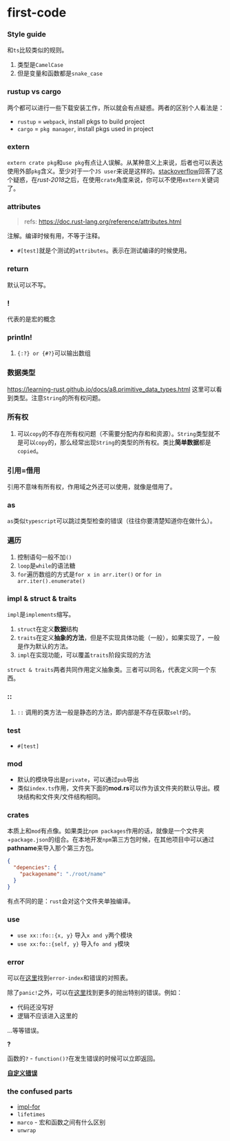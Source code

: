 # first-code

### Style guide

和`ts`比较类似的规则。

1. 类型是`CamelCase`
2. 但是变量和函数都是`snake_case`

### **rustup vs cargo**

两个都可以进行一些下载安装工作，所以就会有点疑惑。两者的区别个人看法是：

- `rustup` = `webpack`, install pkgs to build project
- `cargo` = `pkg manager`, install pkgs used in project

### **extern**

`extern crate pkg`和`use pkg`有点让人误解。从某种意义上来说，后者也可以表达使用外部`pkg`含义。至少对于一个`JS user`来说是这样的。[stackoverflow](https://stackoverflow.com/questions/29403920/whats-the-difference-between-use-and-extern)回答了这个疑惑，在*rust-2018*之后，在使用`crate`角度来说，你可以不使用`extern`关键词了。

### **attributes**
> refs: <https://doc.rust-lang.org/reference/attributes.html>

注解。编译时候有用，不等于注释。

- `#[test]`就是个测试的`attributes`。表示在测试编译的时候使用。

### **return**

默认可以不写。

### **!**

代表的是宏的概念

### **println!**

1. `{:?} or {#?}`可以输出数组

### **数据类型**

<https://learning-rust.github.io/docs/a8.primitive_data_types.html> 这里可以看到类型。注意`String`的所有权问题。

### **所有权**

1. 可以`copy`的不存在所有权问题（不需要分配内存和和资源）。`String`类型就不是可以`copy`的，那么经常出现`String`的类型的所有权。类比**简单数据**都是`copied`。

### **引用=借用**

引用不意味有所有权，作用域之外还可以使用，就像是借用了。


### **as**

`as`类似`typescript`可以跳过类型检查的错误（往往你要清楚知道你在做什么）。

### **遍历**

1. 控制语句一般不加`()` 
2. `loop`是`while`的语法糖
3. `for`遍历数组的方式是`for x in arr.iter()` or `for in arr.iter().enumerate()`


### **impl & struct & traits**

`impl`是`implements`缩写。

1. `struct`在定义**数据**结构
2. `traits`在定义**抽象的方法**，但是不实现具体功能（一般），如果实现了，一般是作为默认的方法。
3. `impl`在实现功能，可以覆盖`traits`阶段实现的方法

`struct & traits`两者共同作用定义抽象类。三者可以同名，代表定义同一个东西。

### **::**

1. `::` 调用的类方法一般是静态的方法，即内部是不存在获取`self`的。

### **test**

- `#[test]`

### **mod**

- 默认的模块导出是`private`，可以通过`pub`导出
- 类似`index.ts`作用，文件夹下面的**mod.rs**可以作为该文件夹的默认导出。模块结构和文件夹/文件结构相同。

### **crates**

本质上和`mod`有点像。如果类比`npm packages`作用的话，就像是一个文件夹+`package.json`的组合。在本地开发`npm`第三方包时候，在其他项目中可以通过**pathname**来导入那个第三方包。

```json
{
  "depencies": {
    "packagename": "./root/name"
  }
}
```

有点不同的是：`rust`会对这个文件夹单独编译。

### **use**

- `use xx::fo::{x, y}` 导入`x and y`两个模块
- `use xx:fo::{self, y}` 导入`fo and y`模块

### **error**

可以在[这里](https://doc.rust-lang.org/error-index.html#E0571)找到`error-index`和错误的对照表。

除了`panic!`之外，可以在[这里](https://learning-rust.github.io/docs/e2.panicking.html)找到更多的抛出特别的错误。例如：

- 代码还没写好
- 逻辑不应该进入这里的

...等等错误。

**?**

函数的`?` - `function()?`在发生错误的时候可以立即返回。

**[自定义错误](https://learning-rust.github.io/docs/e7.custom_error_types.html)**

### the confused parts

- [impl-for](https://learning-rust.github.io/docs/b5.impls_and_traits.html#Trait-objects)
- `lifetimes`
- `marco` - 宏和函数之间有什么区别
- `unwrap`